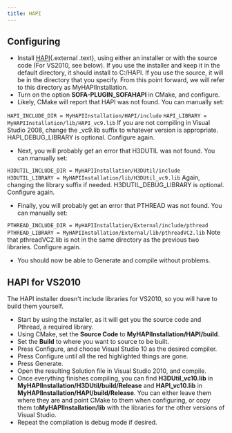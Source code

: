 ```yaml
---
title: HAPI
---
```


Configuring
-----------

-   Install
    [HAPI](http://www.h3dapi.org/modules/PDdownloads/viewcat.php?cid=15 "http://www.h3dapi.org/modules/PDdownloads/viewcat.php?cid=15"){.external
    .text}, using either an installer or with the source code (For
    VS2010, see below). If you use the installer and keep it in the
    default directory, it should install to C:/HAPI. If you use the
    source, it will be in the directory that you specify. From this
    point forward, we will refer to this directory
    as MyHAPIInstallation.
-   Turn on the option **SOFA-PLUGIN\_SOFAHAPI** in CMake,
    and configure.
-   Likely, CMake will report that HAPI was not found. You can manually
    set:

`HAPI_INCLUDE_DIR = MyHAPIInstallation/HAPI/include`
`HAPI_LIBRARY = MyHAPIInstallation/lib/HAPI_vc9.lib` If you are not
compiling in Visual Studio 2008, change the \_vc9.lib suffix to whatever
version is appropriate. HAPI\_DEBUG\_LIBRARY is optional. Configure
again.

-   Next, you will probably get an error that H3DUTIL was not found. You
    can manually set:

`H3DUTIL_INCLUDE_DIR = MyHAPIInstallation/H3DUtil/include`
`H3DUTIL_LIBRARY = MyHAPIInstallation/lib/H3DUtil_vc9.lib` Again,
changing the library suffix if needed. H3DUTIL\_DEBUG\_LIBRARY is
optional. Configure again.

-   Finally, you will probably get an error that PTHREAD was not found.
    You can manually set:

`PTHREAD_INCLUDE_DIR = MyHAPIInstallation/External/include/pthread`
`PTHREAD_LIBRARY = MyHAPIInstallation/External/lib/pthreadVC2.lib` Note
that pthreadVC2.lib is not in the same directory as the previous two
libraries. Configure again.

-   You should now be able to Generate and compile without problems.

HAPI for VS2010
---------------

The HAPI installer doesn't include libraries for VS2010, so you will
have to build them yourself.

-   Start by using the installer, as it will get you the source code and
    Pthread, a required library.
-   Using CMake, set the **Source Code** to
    **MyHAPIInstallation/HAPI/build**.
-   Set the **Build** to where you want to source to be built.
-   Press Configure, and choose Visual Studio 10 as the
    desired compiler.
-   Press Configure until all the red highlighted things are gone.
-   Press Generate.
-   Open the resulting Solution file in Visual Studio 2010, and compile.
-   Once everything finishes compiling, you can find
    **H3DUtil\_vc10.lib** in
    **MyHAPIInstallation/H3DUtil/build/Release** and **HAPI\_vc10.lib**
    in **MyHAPIInstallation/HAPI/build/Release**. You can either leave
    them where they are and point CMake to them when configuring, or
    copy them to**MyHAPIInstallation/lib** with the libraries for the
    other versions of Visual Studio.
-   Repeat the compilation is debug mode if desired.

